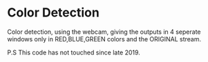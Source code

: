 # Color Detection

Color detection, using the webcam, giving the outputs in 4 seperate windows only in RED,BLUE,GREEN colors and the ORIGINAL stream.

P.S This code has not touched since late 2019.
